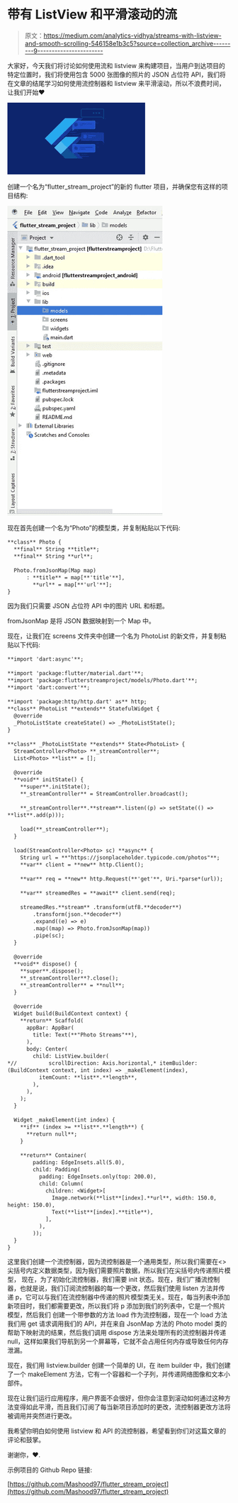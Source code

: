 # 带有 ListView 和平滑滚动的流

> 原文：<https://medium.com/analytics-vidhya/streams-with-listview-and-smooth-scrolling-546158e1b3c5?source=collection_archive---------9----------------------->

大家好，今天我们将讨论如何使用流和 listview 来构建项目，当用户到达项目的特定位置时，我们将使用包含 5000 张图像的照片的 JSON 占位符 API，我们将在文章的结尾学习如何使用流控制器和 listview 来平滑滚动，所以不浪费时间，让我们开始❤

![](img/7dd4eca20a4da5df45f1f7ea6ef002c8.png)

创建一个名为“flutter_stream_project”的新的 flutter 项目，并确保您有这样的项目结构:

![](img/a234b6b0e13f8e81829d2fbe165bdfae.png)

现在首先创建一个名为“Photo”的模型类，并复制粘贴以下代码:

```
**class** Photo {
  **final** String **title**;
  **final** String **url**;

  Photo.fromJsonMap(Map map)
      : **title** = map[**'title'**],
        **url** = map[**'url'**];
}
```

因为我们只需要 JSON 占位符 API 中的图片 URL 和标题。

fromJsonMap 是将 JSON 数据映射到一个 Map 中。

现在，让我们在 screens 文件夹中创建一个名为 PhotoList 的新文件，并复制粘贴以下代码:

```
**import 'dart:async'**;

**import 'package:flutter/material.dart'**;
**import 'package:flutterstreamproject/models/Photo.dart'**;
**import 'dart:convert'**;

**import 'package:http/http.dart' as** http;
**class** PhotoList **extends** StatefulWidget {
  @override
  _PhotoListState createState() => _PhotoListState();
}

**class** _PhotoListState **extends** State<PhotoList> {
  StreamController<Photo> **_streamController**;
  List<Photo> **list** = [];

  @override
  **void** initState() {
    **super**.initState();
    **_streamController** = StreamController.broadcast();

    **_streamController**.**stream**.listen((p) => setState(() => **list**.add(p)));

    load(**_streamController**);
  }

  load(StreamController<Photo> sc) **async** {
    String url = **"https://jsonplaceholder.typicode.com/photos"**;
    **var** client = **new** http.Client();

    **var** req = **new** http.Request(**'get'**, Uri.*parse*(url));

    **var** streamedRes = **await** client.send(req);

    streamedRes.**stream** .transform(utf8.**decoder**)
        .transform(json.**decoder**)
        .expand((e) => e)
        .map((map) => Photo.fromJsonMap(map))
        .pipe(sc);
  }

  @override
  **void** dispose() {
    **super**.dispose();
    **_streamController**?.close();
    **_streamController** = **null**;
  }

  @override
  Widget build(BuildContext context) {
    **return** Scaffold(
      appBar: AppBar(
        title: Text(**"Photo Streams"**),
      ),
      body: Center(
        child: ListView.builder(
*//          scrollDirection: Axis.horizontal,* itemBuilder: (BuildContext context, int index) => _makeElement(index),
          itemCount: **list**.**length**,
        ),
      ),
    );
  }

  Widget _makeElement(int index) {
    **if** (index >= **list**.**length**) {
      **return null**;
    }

    **return** Container(
        padding: EdgeInsets.all(5.0),
        child: Padding(
          padding: EdgeInsets.only(top: 200.0),
          child: Column(
            children: <Widget>[
              Image.network(**list**[index].**url**, width: 150.0, height: 150.0),
              Text(**list**[index].**title**),
            ],
          ),
        ));
  }
}
```

这里我们创建一个流控制器，因为流控制器是一个通用类型，所以我们需要在<>尖括号内定义数据类型，因为我们需要照片数据，所以我们在尖括号内传递照片模型， 现在，为了初始化流控制器，我们需要 init 状态。现在，我们广播流控制器，也就是说，我们订阅流控制器的每一个更改，然后我们使用 listen 方法并传递 p，它可以与我们在流控制器中传递的照片模型类无关。现在，每当列表中添加新项目时，我们都需要更改，所以我们将 p 添加到我们的列表中，它是一个照片模型，然后我们 创建一个带参数的方法 load 作为流控制器，现在一个 load 方法我们用 get 请求调用我们的 API，并在来自 JsonMap 方法的 Photo model 类的帮助下映射流的结果，然后我们调用 dispose 方法来处理所有的流控制器并传递 null，这样如果我们导航到另一个屏幕等，它就不会占用任何内存或导致任何内存泄漏。

现在，我们用 listview.builder 创建一个简单的 UI，在 item builder 中，我们创建了一个 makeElement 方法，它有一个容器和一个子列，并传递网络图像和文本小部件。

现在让我们运行应用程序，用户界面不会很好，但你会注意到滚动如何通过这种方法变得如此平滑，而且我们订阅了每当新项目添加时的更改，流控制器更改方法将被调用并突然进行更改。

我希望你明白如何使用 listview 和 API 的流控制器，希望看到你们对这篇文章的评论和鼓掌。

谢谢你，❤.

示例项目的 Github Repo 链接:

[https://github.com/Mashood97/flutter_stream_project](https://github.com/Mashood97/flutter_stream_project)